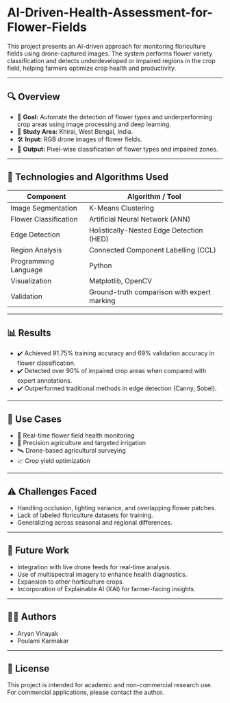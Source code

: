 # AI-Driven-Health-Assessment-for-Flower-Fields


This project presents an AI-driven approach for monitoring floriculture fields using drone-captured images. The system performs flower variety classification and detects underdeveloped or impaired regions in the crop field, helping farmers optimize crop health and productivity.

---

## 🔍 Overview

- 🔎 **Goal:** Automate the detection of flower types and underperforming crop areas using image processing and deep learning.
- 📍 **Study Area:** Khirai, West Bengal, India.
- 🛠️ **Input:** RGB drone images of flower fields.
- 🧠 **Output:** Pixel-wise classification of flower types and impaired zones.

---

## 🧪 Technologies and Algorithms Used

| Component                        | Algorithm / Tool                           |
|----------------------------------|---------------------------------------------|
| Image Segmentation              | K-Means Clustering                          |
| Flower Classification           | Artificial Neural Network (ANN)             |
| Edge Detection                  | Holistically-Nested Edge Detection (HED)    |
| Region Analysis                 | Connected Component Labelling (CCL)         |
| Programming Language            | Python                                      |
| Visualization                   | Matplotlib, OpenCV                          |
| Validation                      | Ground-truth comparison with expert marking |

---


## 📊 Results

- ✔️ Achieved 91.75% training accuracy and 69% validation accuracy in flower classification.
- ✔️ Detected over 90% of impaired crop areas when compared with expert annotations.
- ✔️ Outperformed traditional methods in edge detection (Canny, Sobel).

---

## 🌱 Use Cases

- 🚜 Real-time flower field health monitoring
- 🌾 Precision agriculture and targeted irrigation
- 🛰️ Drone-based agricultural surveying
- 📈 Crop yield optimization

---

## ⚠️ Challenges Faced

- Handling occlusion, lighting variance, and overlapping flower patches.
- Lack of labeled floriculture datasets for training.
- Generalizing across seasonal and regional differences.

---

## 📌 Future Work

- Integration with live drone feeds for real-time analysis.
- Use of multispectral imagery to enhance health diagnostics.
- Expansion to other horticulture crops.
- Incorporation of Explainable AI (XAI) for farmer-facing insights.

---

## 👨‍💻 Authors

- Aryan Vinayak  
- Poulami Karmakar

---

## 📜 License

This project is intended for academic and non-commercial research use. For commercial applications, please contact the author.


